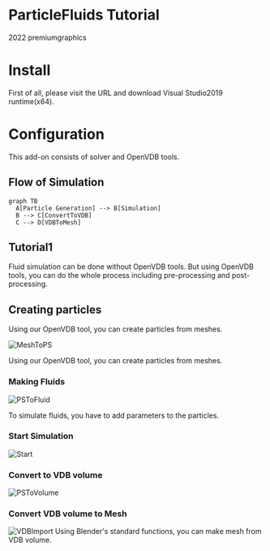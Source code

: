 # ParticleFluids Tutorial

2022 premiumgraphics

# Install
First of all, please visit the URL and download Visual Studio2019 runtime(x64).

# Configuration
This add-on consists of solver and OpenVDB tools.

## Flow of Simulation

```mermaid
graph TB
  A[Particle Generation] --> B[Simulation]
  B --> C[ConvertToVDB]
  C --> D[VDBToMesh]
```


## Tutorial1

Fluid simulation can be done without OpenVDB tools.
But using OpenVDB tools, you can do the whole process including pre-processing and post-processing.

## Creating particles

Using our OpenVDB tool, you can create particles from meshes.

![MeshToPS](/images/MeshToPS.PNG) 

Using our OpenVDB tool, you can create particles from meshes.

### Making Fluids
![PSToFluid](/images/Fluid.PNG) 

To simulate fluids, you have to add parameters to the particles.

### Start Simulation
![Start](/images/Start.PNG) 

### Convert to VDB volume
![PSToVolume](/images/PSToVolume.PNG) 

### Convert VDB volume to Mesh
![VDBImport](/images/VDBImport.PNG) 
Using Blender's standard functions, you can make mesh from VDB volume.